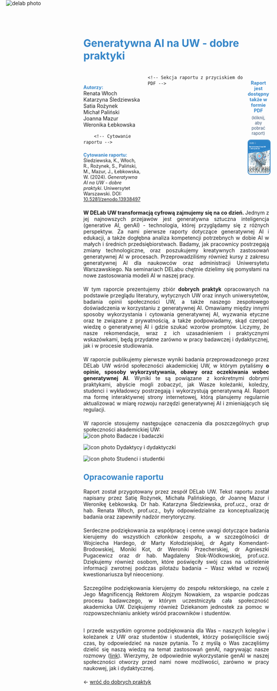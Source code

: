 <div style="position: absolute; top: 0; left: 1.3em; width: 190px; height: 190px; overflow: hidden;">
    <img src="/genai_site/assets/logo2.png" alt="delab photo" style="width: 100%; height: 100%; object-fit: contain; display: block;">
</div>

<h1 style="margin-top: 50px; color: #3485C8"> <b>Generatywna AI na UW - dobre praktyki </b></h1>


<div style="display: flex; align-items: flex-start; margin-bottom: 20px;">
    <!-- Sekcja autorów -->
    <div style="flex: 1; padding-right: 20px; padding-top: 40px;">
        <span style="font-weight: bold; color: #3485C8; font-size: 0.9em;">Autorzy:</span><br>
        Renata Włoch <br>
        Katarzyna Śledziewska<br>
        Satia Rożynek<br>
        Michał Paliński<br>
        Joanna Mazur<br>
        Weronika Łebkowska<br>
        
        <!-- Cytowanie raportu -->
  <div style="font-size: 0.9em; margin-top: 20px;">
    <b style="font-weight: bold; color: #3485C8;">Cytowanie raportu:</b><br>
    Śledziewska, K., Włoch, R., Rożynek, S., Paliński, M., Mazur, J., Łebkowska, W. (2024). <i>Generatywna AI na UW - dobre praktyki</i>. Uniwersytet Warszawski. DOI: <a href="https://zenodo.org/records/13938497" target="_blank">10.5281/zenodo.13938497</a>
</div>
    </div>
    
    <!-- Sekcja raportu z przyciskiem do PDF -->
<div style="flex: 1; text-align: center; padding-top: 20px;">
        <span style="display: inline-block; margin-top: 10px; font-weight: bold; color: #3485C8; font-size: 0.9em; margin-bottom: 5px;">
            Raport jest dostępny także w formie PDF
        </span>
        <br>
        <span style="display: inline-block; font-size: 0.8em; color: #3B5676;">
            (kliknij, aby pobrać raport)
        </span>
        <br>
        <a href="https://zenodo.org/records/13938497" target="_blank" style="text-decoration: none; color: inherit;">
            <img src="./assets/cover1.png" alt="PDF Report Cover" 
                 style="max-width: 100%; height: auto; max-height: 700px; border: 2px solid #3485C8; border-radius: 8px; margin-top: 10px; transition: transform 0.3s ease;">
        </a>
    </div>
</div>




<div style="text-align: justify; margin-bottom: 20px;"> 
<b>W DELab UW transformacją cyfrową zajmujemy się na co dzień. </b>Jednym z jej najnowszych przejawów jest generatywna sztuczna inteligencja (generative AI, genAI) - technologia, której przyglądamy się z różnych perspektyw. Za nami pierwsze raporty dotyczące generatywnej AI i edukacji, a także dogłębna analiza kompetencji potrzebnych w dobie AI w małych i średnich przedsiębiorstwach. Badamy, jak pracownicy postrzegają zmiany technologiczne, oraz poszukujemy kreatywnych zastosowań generatywnej AI w procesach. Przeprowadziliśmy również kursy z zakresu generatywnej AI dla naukowców  oraz administracji Uniwersytetu Warszawskiego. Na seminariach DELabu chętnie dzielimy się pomysłami na nowe zastosowania modeli AI w naszej pracy.
</div>

<div style="text-align: justify; margin-bottom: 20px;"> 
W tym raporcie prezentujemy zbiór <b> dobrych praktyk </b> opracowanych na podstawie przeglądu literatury, wytycznych UW oraz innych uniwersytetów, badania opinii społeczności UW, a także naszego zespołowego doświadczenia w korzystaniu z generatywnej AI. Omawiamy między innymi sposoby wykorzystania i cytowania generatywnej AI, wyzwania etyczne oraz te związane z prywatnością, a także podpowiadamy, skąd czerpać wiedzę o generatywnej AI i gdzie szukać wzorów promptów. Liczymy, że nasze rekomendacje, wraz z ich uzasadnieniem i praktycznymi wskazówkami, będą przydatne zarówno w pracy badawczej i dydaktycznej, jak i w procesie studiowania.
</div>

<div style="text-align: justify; margin-bottom: 20px;"> 
W raporcie publikujemy pierwsze wyniki badania przeprowadzonego przez DELab UW wśród społeczności akademickiej UW, w którym pytaliśmy <b>o opinie, sposoby wykorzystywania, obawy oraz oczekiwania wobec generatywnej AI</b>. Wyniki te są powiązane z konkretnymi dobrymi praktykami, abyście mogli zobaczyć, jak Wasze koleżanki, koledzy, studenci i wykładowcy postrzegają i wykorzystują generatywną AI. Raport ma formę interaktywnej strony internetowej, którą planujemy regularnie aktualizować w miarę rozwoju narzędzi generatywnej AI i zmieniających się regulacji.
</div>

<div style="text-align: justify"> 
W raporcie stosujemy następujące oznaczenia dla poszczególnych grup społeczności akademickiej UW:
</div>
<img src="/genai_site/assets/res1.png" alt="icon photo" class=".custom-icon-image"> Badacze i badaczki

<img src="/genai_site/assets/prof1.png" alt="icon photo" class=".custom-icon-image"> Dydaktycy i dydaktyczki

<img src="/genai_site/assets/stud1.png" alt="icon photo" class=".custom-icon-image"> Studenci i studentki

<h2 style="color:#3485C8"><b> Opracowanie raportu</b> </h2>

<div style="text-align: justify; margin-bottom: 20px;"> 
Raport został przygotowany przez zespół DELab UW. Tekst raportu został napisany przez Satię Rożynek, Michała Palińskiego, dr Joannę Mazur i Weronikę Łebkowską. Dr hab. Katarzyna Śledziewska, prof.ucz., oraz dr hab. Renata Włoch, prof.ucz., były odpowiedzialne za konceptualizację badania oraz zapewniły nadzór merytoryczny. 
</div>
<div style="text-align: justify; margin-bottom: 20px;"> 
Serdeczne podziękowania za współpracę i cenne uwagi dotyczące badania kierujemy do wszystkich członków zespołu, a w szczególności dr Wojciecha Hardego, dr Marty Kołodziejskiej, dr Agaty Komendant-Brodowskiej, Moniki Kot, dr Weroniki Przecherskiej, dr Agnieszki Pugacewicz oraz dr hab. Magdaleny Słok-Wódkowskiej, prof.ucz. Dziękujemy również osobom, które poświęciły swój czas na udzielenie informacji zwrotnej  podczas pilotażu badania – Wasz wkład w rozwój kwestionariusza był nieoceniony.
</div>
<div style="text-align: justify; margin-bottom: 30px;"> 
Szczególne podziękowania kierujemy do zespołu rektorskiego, na czele z Jego Magnificencją Rektorem Alojzym Nowakiem, za wsparcie podczas procesu badawczego, w którym uczestniczyła cała społeczność akademicka UW. Dziękujemy również Dziekanom jednostek za pomoc w rozpowszechnianiu ankiety wśród pracowników i studentów.
</div>
<div style="text-align: justify; margin-bottom: 20px;"> 
I przede wszystkim ogromne podziękowania dla Was – naszych kolegów i koleżanek z UW oraz studentów i studentek, którzy poświęciliście swój czas, by odpowiedzieć na nasze pytania. To z myślą o Was zaczęliśmy dzielić się naszą wiedzą na temat zastosowań genAI, nagrywając nasze rozmowy (<a href="https://www.youtube.com/playlist?list=PLwDFdcFcnJLGERgIjGNF-V1IAPCApNJnl" target="_blank">link</a>). Wierzymy, że odpowiednie wykorzystanie genAI w naszej społeczności otworzy przed nami nowe możliwości, zarówno w pracy naukowej, jak i dydaktycznej.
</div>

← [wróć do dobrych praktyk](cel.md)
